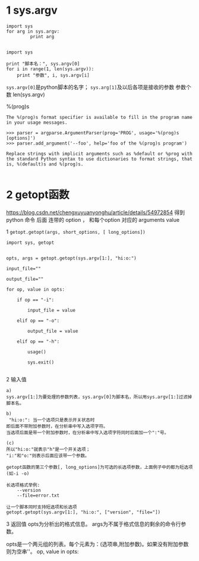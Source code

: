 

# 1 sys.argv

```
import sys  
for arg in sys.argv:  
         print arg  


import sys

print "脚本名：", sys.argv[0]
for i in range(1, len(sys.argv)):
    print "参数", i, sys.argv[i]
```

`sys.argv[0]`是python脚本的名字；
`sys.arg[1]`及以后各项是接收的参数
参数个数	len(sys.argv)

%(prog)s	
```
The %(prog)s format specifier is available to fill in the program name in your usage messages.
	
>>> parser = argparse.ArgumentParser(prog='PROG', usage='%(prog)s [options]')
>>> parser.add_argument('--foo', help='foo of the %(prog)s program')

Replace strings with implicit arguments such as %default or %prog with the standard Python syntax to use dictionaries to format strings, that is, %(default)s and %(prog)s.
	
```


# 2 getopt函数

https://blog.csdn.net/chengxuyuanyonghu/article/details/54972854
得到 python 命令 后面 
连带的 option ， 和每个option 对应的 arguments value 

1 
`getopt.getopt(args, short_options, [ long_options])`
```
import sys, getopt


opts, args = getopt.getopt(sys.argv[1:], "hi:o:")

input_file=""

output_file=""

for op, value in opts:

    if op == "-i":

        input_file = value

    elif op == "-o":

        output_file = value

    elif op == "-h":

        usage()

        sys.exit()


```

2 输入值 
```
a) 
sys.argv[1:]为要处理的参数列表，sys.argv[0]为脚本名，所以用sys.argv[1:]过滤掉脚本名。

b)
 "hi:o:": 当一个选项只是表示开关状态时
即后面不带附加参数时，在分析串中写入选项字符。
当选项后面是带一个附加参数时，在分析串中写入选项字符同时后面加一个":"号。

(c)
所以"hi:o:"就表示"h"是一个开关选项；
"i:"和"o:"则表示后面应该带一个参数。

getopt函数的第三个参数[, long_options]为可选的长选项参数，上面例子中的都为短选项(如-i -o)

长选项格式举例:
	--version
	--file=error.txt

让一个脚本同时支持短选项和长选项
getopt.getopt(sys.argv[1:], "hi:o:", ["version", "file="])

```


3 返回值 
opts为分析出的格式信息。 
args为不属于格式信息的剩余的命令行参数。

opts是一个两元组的列表。每个元素为：(选项串,附加参数)。如果没有附加参数则为空串''。 op, value in opts:

